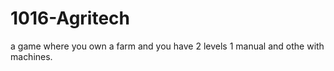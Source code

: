 # 1016-Agritech


a game where you own a farm and you have 2 levels 1 manual and othe with machines.
